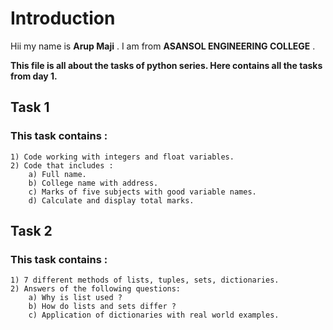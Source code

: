 # Introduction

Hii my name is **Arup Maji** .
I am from **ASANSOL ENGINEERING COLLEGE** .  

**This file is all about the tasks of python series. Here contains all the tasks from day 1.**  

## Task 1  

### This task contains :  
 
	1) Code working with integers and float variables.  
	2) Code that includes :  
		a) Full name.  
		b) College name with address.  
		c) Marks of five subjects with good variable names.  
		d) Calculate and display total marks.  

## Task 2  

### This task contains :  
  
	1) 7 different methods of lists, tuples, sets, dictionaries.  
	2) Answers of the following questions:  
		a) Why is list used ?  
		b) How do lists and sets differ ?  
		c) Application of dictionaries with real world examples.  